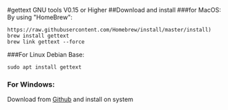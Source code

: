 #gettext GNU tools V0.15 or Higher
##Download and install
###for MacOS: By using "HomeBrew":
```
https://raw.githubusercontent.com/Homebrew/install/master/install)
brew install gettext
brew link gettext --force
```
###For Linux Debian Base:
```
sudo apt install gettext
```
### For Windows:
Download from [Github](https://mlocati.github.io/articles/gettext-iconv-windows.html) and install on system

